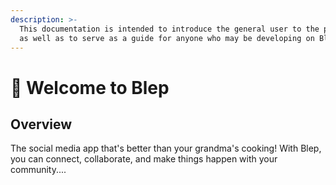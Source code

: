 ```yaml
---
description: >-
  This documentation is intended to introduce the general user to the project,
  as well as to serve as a guide for anyone who may be developing on Blep.
---
```


# 👋 Welcome to Blep

## Overview

The social media app that's better than your grandma's cooking! With Blep, you can connect, collaborate, and make things happen with your community....
